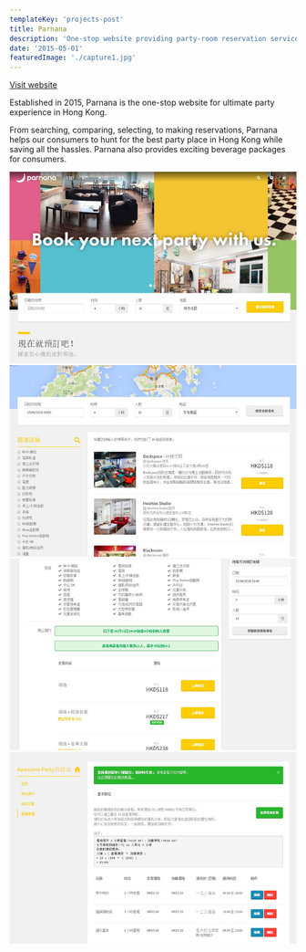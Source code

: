 ```yaml
---
templateKey: 'projects-post'
title: Parnana
description: 'One-stop website providing party-room reservation service.'
date: '2015-05-01'
featuredImage: './capture1.jpg'
---
```


[Visit website](https://parnana.com)

Established in 2015, Parnana is the one-stop website for ultimate party experience in Hong Kong. 

From searching, comparing, selecting, to making reservations, Parnana helps our consumers to hunt for the best party place in Hong Kong while saving all the hassles. Parnana also provides exciting beverage packages for consumers.

![](./capture1.jpg)
![](./capture2.jpg)
![](./capture3.jpg)
![](./capture4.jpg)
